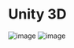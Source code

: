 # Unity 3D
 
![image](https://user-images.githubusercontent.com/72550826/120927441-19ef8180-c6e1-11eb-99fd-30e66ae9f545.png)
![image](https://tenor.com/view/taking-a-drink-billy-butcher-karl-urban-the-boys-sipping-beverage-gif-25155316.gif)
